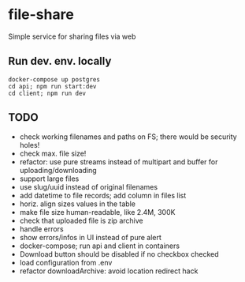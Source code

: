# file-share
Simple service for sharing files via web

## Run dev. env. locally

```
docker-compose up postgres
cd api; npm run start:dev
cd client; npm run dev
```

## TODO

- check working filenames and paths on FS; there would be security holes!
- check max. file size!
- refactor: use pure streams instead of multipart and buffer for uploading/downloading
- support large files
- use slug/uuid instead of original filenames
- add datetime to file records; add column in files list
- horiz. align sizes values in the table
- make file size human-readable, like 2.4M, 300K
- check that uploaded file is zip archive
- handle errors
- show errors/infos in UI instead of pure alert
- docker-compose; run api and client in containers
- Download button should be disabled if no checkbox checked
- load configuration from .env
- refactor downloadArchive: avoid location redirect hack
